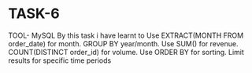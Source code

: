 # TASK-6
TOOL- MySQL 
By this task i have learnt to
Use EXTRACT(MONTH FROM order_date) for month.
GROUP BY year/month.
Use SUM() for revenue.
COUNT(DISTINCT order_id) for volume.
Use ORDER BY for sorting.
Limit results for specific time periods
